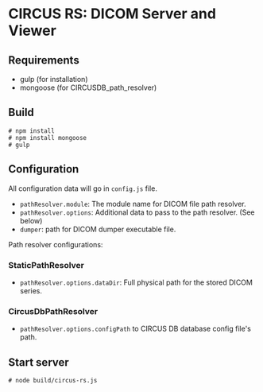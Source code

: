 CIRCUS RS: DICOM Server and Viewer
==================================

Requirements
------------

- gulp (for installation)
- mongoose (for CIRCUSDB_path_resolver)

Build
-----

    # npm install
    # npm install mongoose
    # gulp

Configuration
-------------

All configuration data will go in `config.js` file.

- `pathResolver.module`: The module name for DICOM file path resolver.
- `pathResolver.options`: Additional data to pass to the path resolver. (See below)
- `dumper`: path for DICOM dumper executable file.

Path resolver configurations:

### StaticPathResolver

- `pathResolver.options.dataDir`: Full physical path for the stored DICOM series.

### CircusDbPathResolver

- `pathResolver.options.configPath` to CIRCUS DB database config file's path.

Start server
------------

    # node build/circus-rs.js
